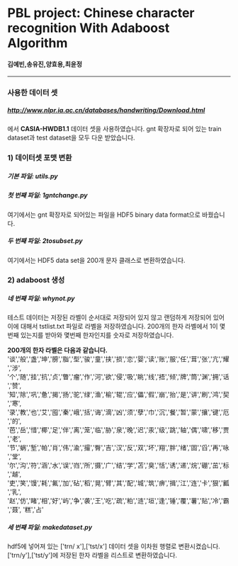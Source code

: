 # PBL project: Chinese character recognition With Adaboost Algorithm
####   김예빈,송유진,양효용,최윤정


****

### 사용한 데이터 셋
##### http://www.nlpr.ia.ac.cn/databases/handwriting/Download.html
에서 **CASIA-HWDB1.1** 데이터 셋을 사용하였습니다. 
gnt 확장자로 되어 있는 train dataset과 test dataset을 모두 다운 받았습니다.

### 1) 데이터셋 포맷 변환
##### 기본 파일: utils.py

##### 첫 번째 파일: 1gntchange.py
여기에서는 gnt 확장자로 되어있는 파일을 HDF5 binary data format으로 바꿨습니다.

##### 두 번째 파일: 2tosubset.py
여기에서는 HDF5 data set을 200개 문자 클래스로 변환하였습니다.

### 2) adaboost 생성
##### 네 번째 파일: whynot.py
테스트 데이터는 저장된 라벨이 순서대로 저장되어 있지 않고 랜덤하게 저장되어 있어
이에 대해서 tstlist.txt 파일로 라벨을 저장하였습니다.
200개의 한자 라벨에서 1이 몇번째 있는지를 받아와 몇번째 한자인지를 숫자로 저장하였습니다.

**200개의 한자 라벨은 다음과 같습니다.**
'谈','般','盏','坤','膀','脂','型','骏','童','挟','损','恋','婴','读','账','服','任','茸','张','亢','耀','涉',
'个','随','挂','抗','贞','瞥','瘤','作','河','欲','侵','吸','眺','线','捂','倾','牌','筒','渊','拥','话','赞',
'知','除','巩','惫','揭','扬','驼','绿','渔','榆','辊','应','儡','假','崩','抬','是','讲','刷','鸿','契','寒',
'录','教','也','艾','囤','秦','峨','括','诲','滴','凶','须','孽','巾','沉','餐','暂','蒙','攘','键','厄','的',
'芭','岳','惜','椰','足','伴','离','笼','临','胁','泉','晚','迟','汞','级','跳','轴','偶','啸','移','贾','老',
'节','蜗','堑','帕','肖','伟','渝','撮','臀','吉','汉','反','双','坏','翔','胖','绪','固','舀','再','咏','堂',
'尔','沟','符','涵','水','误','岿','所','摄','广','结','学','苫','臭','恬','诱','递','烷','硼','茁','标','越',
'吏','笑','馒','耗','氟','加','砧','稻','晃','臂','其','配','城','筑','痹','揖','江','连','卡','狠','瓤','乳',
'赵','仿','睹','相','好','屿','争','袭','王','吃','疏','粕','涟','垣','逢','锤','覆','薯','贴','冷','霸','聂',
'糕','占'


##### 세 번째 파일: makedataset.py
hdf5에 넣어져 있는 ['trn/ x'],['tst/x'] 데이터 셋을 이차원 행렬로 변환시켰습니다.
['trn/y'],['tst/y']에 저장된 한자 라벨을 리스트로 변환하였습니다.


